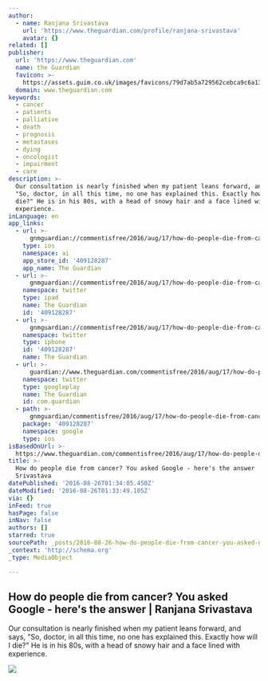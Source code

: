 ```yaml
---
author:
  - name: Ranjana Srivastava
    url: 'https://www.theguardian.com/profile/ranjana-srivastava'
    avatar: {}
related: []
publisher:
  url: 'https://www.theguardian.com'
  name: the Guardian
  favicon: >-
    https://assets.guim.co.uk/images/favicons/79d7ab5a729562cebca9c6a13c324f0e/32x32.ico
  domain: www.theguardian.com
keywords:
  - cancer
  - patients
  - palliative
  - death
  - prognosis
  - metastases
  - dying
  - oncologist
  - impairment
  - care
description: >-
  Our consultation is nearly finished when my patient leans forward, and says,
  "So, doctor, in all this time, no one has explained this. Exactly how will I
  die?" He is in his 80s, with a head of snowy hair and a face lined with
  experience.
inLanguage: en
app_links:
  - url: >-
      gnmguardian://commentisfree/2016/aug/17/how-do-people-die-from-cancer-google?contenttype=Article&source=applinks
    type: ios
    namespace: ai
    app_store_id: '409128287'
    app_name: The Guardian
  - url: >-
      gnmguardian://commentisfree/2016/aug/17/how-do-people-die-from-cancer-google?contenttype=Article&source=twitter
    namespace: twitter
    type: ipad
    name: The Guardian
    id: '409128287'
  - url: >-
      gnmguardian://commentisfree/2016/aug/17/how-do-people-die-from-cancer-google?contenttype=Article&source=twitter
    namespace: twitter
    type: iphone
    id: '409128287'
    name: The Guardian
  - url: >-
      guardian://www.theguardian.com/commentisfree/2016/aug/17/how-do-people-die-from-cancer-google
    namespace: twitter
    type: googleplay
    name: The Guardian
    id: com.guardian
  - path: >-
      gnmguardian/commentisfree/2016/aug/17/how-do-people-die-from-cancer-google?contenttype=Article&source=google
    package: '409128287'
    namespace: google
    type: ios
isBasedOnUrl: >-
  https://www.theguardian.com/commentisfree/2016/aug/17/how-do-people-die-from-cancer-google
title: >-
  How do people die from cancer? You asked Google - here's the answer | Ranjana
  Srivastava
datePublished: '2016-08-26T01:34:05.450Z'
dateModified: '2016-08-26T01:33:49.105Z'
via: {}
inFeed: true
hasPage: false
inNav: false
authors: []
starred: true
sourcePath: _posts/2016-08-26-how-do-people-die-from-cancer-you-asked-google-heres-the.md
_context: 'http://schema.org'
_type: MediaObject

---
```

<article style=""><h1>How do people die from cancer? You asked Google - here's the answer | Ranjana Srivastava</h1><p>Our consultation is nearly finished when my patient leans forward, and says, "So, doctor, in all this time, no one has explained this. Exactly how will I die?" He is in his 80s, with a head of snowy hair and a face lined with experience.</p><img src="https://i.guim.co.uk/img/media/029d3541c857284a1029eb847790702842a72a9c/0_352_5000_2999/5000.jpg?w=1200&amp;h=630&amp;q=55&amp;auto=format&amp;usm=12&amp;fit=crop&amp;bm=normal&amp;ba=bottom%2Cleft&amp;blend64=aHR0cHM6Ly91cGxvYWRzLmd1aW0uY28udWsvMjAxNi8wNS8yNS9vdmVybGF5LWxvZ28tMTIwMC05MF9vcHQucG5n&amp;s=143b60f67ee65ae7e1857db05b596775" /></article>